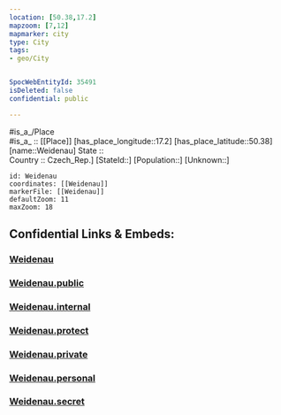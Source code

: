 ```yaml
---
location: [50.38,17.2] 
mapzoom: [7,12] 
mapmarker: city 
type: City
tags:
- geo/City


SpocWebEntityId: 35491
isDeleted: false
confidential: public

---
```

#is_a_/Place  
#is_a_ :: [[Place]] 
[has_place_longitude::17.2] 
[has_place_latitude::50.38] 
[name::Weidenau] 
State ::  
Country :: Czech_Rep.] 
[StateId::] 
[Population::] 
[Unknown::] 


```leaflet
id: Weidenau
coordinates: [[Weidenau]] 
markerFile: [[Weidenau]] 
defaultZoom: 11 
maxZoom: 18
```


## Confidential Links & Embeds: 

### [Weidenau](/_Standards/Earth/Continent/Europe/Europe~East/Poland/Provinces~Poland/Opole/City/Weidenau.md) 

### [Weidenau.public](/_public/Earth/Continent/Europe/Europe~East/Poland/Provinces~Poland/Opole/City/Weidenau.public.md) 

### [Weidenau.internal](/_internal/Earth/Continent/Europe/Europe~East/Poland/Provinces~Poland/Opole/City/Weidenau.internal.md) 

### [Weidenau.protect](/_protect/Earth/Continent/Europe/Europe~East/Poland/Provinces~Poland/Opole/City/Weidenau.protect.md) 

### [Weidenau.private](/_private/Earth/Continent/Europe/Europe~East/Poland/Provinces~Poland/Opole/City/Weidenau.private.md) 

### [Weidenau.personal](/_personal/Earth/Continent/Europe/Europe~East/Poland/Provinces~Poland/Opole/City/Weidenau.personal.md) 

### [Weidenau.secret](/_secret/Earth/Continent/Europe/Europe~East/Poland/Provinces~Poland/Opole/City/Weidenau.secret.md)

